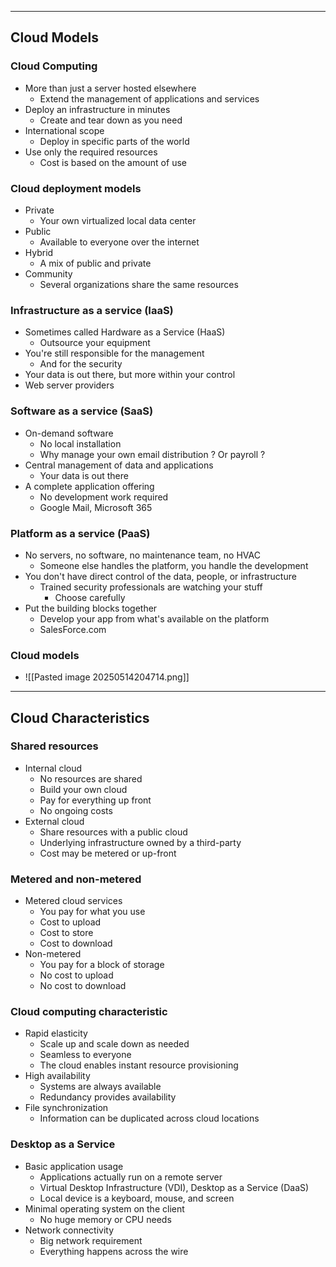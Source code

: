 
---

## Cloud Models

### Cloud Computing
- More than just a server hosted elsewhere
	- Extend the management of applications and services
- Deploy an infrastructure in minutes
	- Create and tear down as you need
- International scope
	- Deploy in specific parts of the world
- Use only the required resources
	- Cost is based on the amount of use

### Cloud deployment models
- Private
	- Your own virtualized local data center
- Public
	- Available to everyone over the internet
- Hybrid
	- A mix of public and private
- Community
	- Several organizations share the same resources

### Infrastructure as a service (IaaS)
- Sometimes called Hardware as a Service (HaaS)
	- Outsource your equipment
- You're still responsible for the management
	- And for the security
- Your data is out there, but more within your control
- Web server providers

### Software as a service (SaaS)
- On-demand software
	- No local installation
	- Why manage your own email distribution ? Or payroll ?
- Central management of data and applications
	- Your data is out there
- A complete application offering
	- No development work required
	- Google Mail, Microsoft 365

### Platform as a service (PaaS)
- No servers, no software, no maintenance team, no HVAC
	- Someone else handles the platform, you handle the development
- You don't have direct control of the data, people, or infrastructure
	- Trained security professionals are watching your stuff
		- Choose carefully
- Put the building blocks together
	- Develop your app from what's available on the platform
	- SalesForce.com

### Cloud models
- ![[Pasted image 20250514204714.png]]

---

## Cloud Characteristics

### Shared resources
- Internal cloud
	- No resources are shared
	- Build your own cloud
	- Pay for everything up front
	- No ongoing costs
- External cloud
	- Share resources with a public cloud
	- Underlying infrastructure owned by a third-party
	- Cost may be metered or up-front

### Metered and non-metered
- Metered cloud services
	- You pay for what you use
	- Cost to upload
	- Cost to store
	- Cost to download
- Non-metered
	- You pay for a block of storage
	- No cost to upload
	- No cost to download

### Cloud computing characteristic
- Rapid elasticity
	- Scale up and scale down as needed
	- Seamless to everyone
	- The cloud enables instant resource provisioning
- High availability
	- Systems are always available
	- Redundancy provides availability
- File synchronization
	- Information can be duplicated across cloud locations

### Desktop as a Service
- Basic application usage
	- Applications actually run on a remote server
	- Virtual Desktop Infrastructure (VDI), Desktop as a Service (DaaS)
	- Local device is a keyboard, mouse, and screen
- Minimal operating system on the client
	- No huge memory or CPU needs 
- Network connectivity
	- Big network requirement
	- Everything happens across the wire

### 